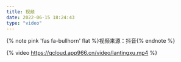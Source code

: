 ```yaml
---
title: 视频
date: 2022-06-15 18:24:43
type: "video"
---
```

{% note pink 'fas fa-bullhorn' flat %}视频来源：抖音{% endnote %}

{% video https://qcloud.app966.cn/video/lantingxu.mp4 %}
